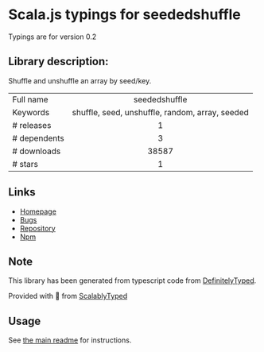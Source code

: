 
# Scala.js typings for seededshuffle

Typings are for version 0.2

## Library description:
Shuffle and unshuffle an array by seed/key.

|                    |                 |
| ------------------ | :-------------: |
| Full name          | seededshuffle |
| Keywords           | shuffle, seed, unshuffle, random, array, seeded |
| # releases         | 1 |
| # dependents       | 3 |
| # downloads        | 38587 |
| # stars            | 1 |

## Links
- [Homepage](https://github.com/LouisT/SeededShuffle)
- [Bugs](https://github.com/LouisT/SeededShuffle/issues)
- [Repository](https://github.com/LouisT/SeededShuffle)
- [Npm](https://www.npmjs.com/package/seededshuffle)
    


## Note
This library has been generated from typescript code from [DefinitelyTyped](https://definitelytyped.org).

Provided with :purple_heart: from [ScalablyTyped](https://github.com/oyvindberg/ScalablyTyped)

## Usage
See [the main readme](../../readme.md) for instructions.


